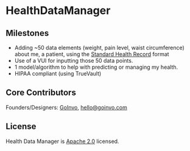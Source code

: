 # HealthDataManager

## Milestones
- Adding ~50 data elements (weight, pain level, waist circumference) about me, a patient, using the [Standard Health Record](http://standardhealthrecord.org) format
- Use of a VUI for inputting those 50 data points.
- 1 model/algorithm to help with predicting or managing my health.
- HIPAA compliant (using TrueVault)

## Core Contributors
Founders/Designers: [GoInvo](http://www.goinvo.com/), [hello@goinvo.com](mailto:hello@goinvo.com)

## License

Health Data Manager is [Apache 2.0](https://github.com/goinvo/HealthDataManager/blob/master/LICENSE) licensed.
